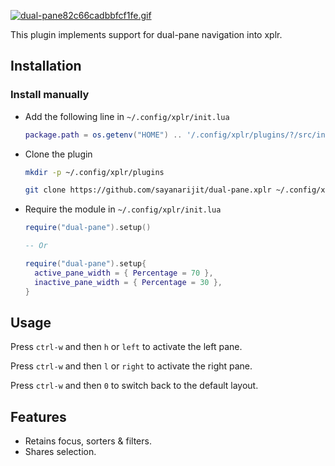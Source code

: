[![dual-pane82c66cadbbfcf1fe.gif](https://s10.gifyu.com/images/dual-pane82c66cadbbfcf1fe.gif)](https://gifyu.com/image/SSy11)

This plugin implements support for dual-pane navigation into xplr.

## Installation

### Install manually

- Add the following line in `~/.config/xplr/init.lua`

  ```lua
  package.path = os.getenv("HOME") .. '/.config/xplr/plugins/?/src/init.lua'
  ```

- Clone the plugin

  ```bash
  mkdir -p ~/.config/xplr/plugins

  git clone https://github.com/sayanarijit/dual-pane.xplr ~/.config/xplr/plugins/dual-pane
  ```

- Require the module in `~/.config/xplr/init.lua`

  ```lua
  require("dual-pane").setup()

  -- Or

  require("dual-pane").setup{
    active_pane_width = { Percentage = 70 },
    inactive_pane_width = { Percentage = 30 },
  }

  ```

## Usage

Press `ctrl-w` and then `h` or `left` to activate the left pane.

Press `ctrl-w` and then `l` or `right` to activate the right pane.

Press `ctrl-w` and then `0` to switch back to the default layout.

## Features

- Retains focus, sorters & filters.
- Shares selection.
